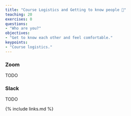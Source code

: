 ```yaml
---
title: "Course Logistics and Getting to know people 🧭"
teaching: 20
exercises: 0
questions:
- "Who are you?"
objectives:
- "Get to know each other and feel comfortable."
keypoints:
- "Course logistics."
---
```


### Zoom

TODO

### Slack

TODO

{% include links.md %}
